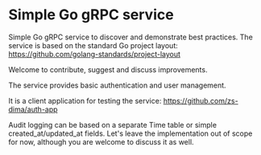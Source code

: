 # Simple Go gRPC service

Simple Go gRPC service to discover and demonstrate best practices.
The service is based on the standard Go project layout: https://github.com/golang-standards/project-layout

Welcome to contribute, suggest and discuss improvements.

The service provides basic authentication and user management.

It is a client application for testing the service:
https://github.com/zs-dima/auth-app


Audit logging can be based on a separate Time table or simple created_at/updated_at fields.
Let's leave the implementation out of scope for now, although you are welcome to discuss it as well.
